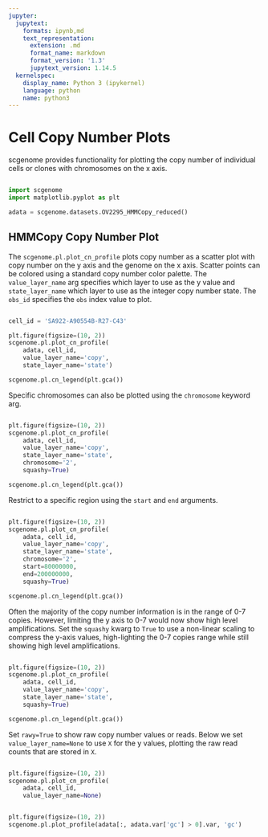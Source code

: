 ```yaml
---
jupyter:
  jupytext:
    formats: ipynb,md
    text_representation:
      extension: .md
      format_name: markdown
      format_version: '1.3'
      jupytext_version: 1.14.5
  kernelspec:
    display_name: Python 3 (ipykernel)
    language: python
    name: python3
---
```



# Cell Copy Number Plots

scgenome provides functionality for plotting the copy number of individual cells or clones with chromosomes on the x axis.


```python

import scgenome
import matplotlib.pyplot as plt

adata = scgenome.datasets.OV2295_HMMCopy_reduced()

```


## HMMCopy Copy Number Plot

The `scgenome.pl.plot_cn_profile` plots copy number as a scatter plot with copy number on the y axis and the genome on the x axis.  Scatter points can be colored using a standard copy number color palette.  The `value_layer_name` arg specifies which layer to use as the y value and `state_layer_name` which layer to use as the integer copy number state.  The `obs_id` specifies the `obs` index value to plot.


```python

cell_id = 'SA922-A90554B-R27-C43'

plt.figure(figsize=(10, 2))
scgenome.pl.plot_cn_profile(
    adata, cell_id,
    value_layer_name='copy',
    state_layer_name='state')

scgenome.pl.cn_legend(plt.gca())

```


Specific chromosomes can also be plotted using the `chromosome` keyword arg.


```python

plt.figure(figsize=(10, 2))
scgenome.pl.plot_cn_profile(
    adata, cell_id,
    value_layer_name='copy',
    state_layer_name='state',
    chromosome='2',
    squashy=True)

scgenome.pl.cn_legend(plt.gca())

```


Restrict to a specific region using the `start` and `end` arguments.


```python

plt.figure(figsize=(10, 2))
scgenome.pl.plot_cn_profile(
    adata, cell_id,
    value_layer_name='copy',
    state_layer_name='state',
    chromosome='2',
    start=80000000,
    end=200000000,
    squashy=True)

scgenome.pl.cn_legend(plt.gca())

```


Often the majority of the copy number information is in the range of 0-7 copies.  However, limiting the y axis to 0-7 would now show high level amplifications.  Set the `squashy` kwarg to `True` to use a non-linear scaling to compress the y-axis values, high-lighting the 0-7 copies range while still showing high level amplifications.


```python

plt.figure(figsize=(10, 2))
scgenome.pl.plot_cn_profile(
    adata, cell_id,
    value_layer_name='copy',
    state_layer_name='state',
    squashy=True)

scgenome.pl.cn_legend(plt.gca())

```


Set `rawy=True` to show raw copy number values or reads.  Below we set `value_layer_name=None` to use `X` for the y values, plotting the raw read counts that are stored in `X`.


```python

plt.figure(figsize=(10, 2))
scgenome.pl.plot_cn_profile(
    adata, cell_id,
    value_layer_name=None)

```

```python

plt.figure(figsize=(10, 2))
scgenome.pl.plot_profile(adata[:, adata.var['gc'] > 0].var, 'gc')

```

```python

```
